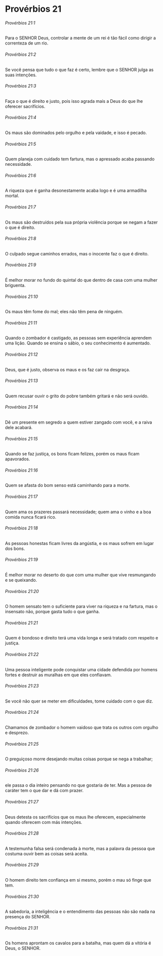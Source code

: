 # Provérbios 21

###### Provérbios 21:1

Para o SENHOR Deus, controlar a mente de um rei é tão fácil como dirigir a correnteza de um rio.

###### Provérbios 21:2

Se você pensa que tudo o que faz é certo, lembre que o SENHOR julga as suas intenções.

###### Provérbios 21:3

Faça o que é direito e justo, pois isso agrada mais a Deus do que lhe oferecer sacrifícios.

###### Provérbios 21:4

Os maus são dominados pelo orgulho e pela vaidade, e isso é pecado.

###### Provérbios 21:5

Quem planeja com cuidado tem fartura, mas o apressado acaba passando necessidade.

###### Provérbios 21:6

A riqueza que é ganha desonestamente acaba logo e é uma armadilha mortal.

###### Provérbios 21:7

Os maus são destruídos pela sua própria violência porque se negam a fazer o que é direito.

###### Provérbios 21:8

O culpado segue caminhos errados, mas o inocente faz o que é direito.

###### Provérbios 21:9

É melhor morar no fundo do quintal do que dentro de casa com uma mulher briguenta.

###### Provérbios 21:10

Os maus têm fome do mal; eles não têm pena de ninguém.

###### Provérbios 21:11

Quando o zombador é castigado, as pessoas sem experiência aprendem uma lição. Quando se ensina o sábio, o seu conhecimento é aumentado.

###### Provérbios 21:12

Deus, que é justo, observa os maus e os faz cair na desgraça.

###### Provérbios 21:13

Quem recusar ouvir o grito do pobre também gritará e não será ouvido.

###### Provérbios 21:14

Dê um presente em segredo a quem estiver zangado com você, e a raiva dele acabará.

###### Provérbios 21:15

Quando se faz justiça, os bons ficam felizes, porém os maus ficam apavorados.

###### Provérbios 21:16

Quem se afasta do bom senso está caminhando para a morte.

###### Provérbios 21:17

Quem ama os prazeres passará necessidade; quem ama o vinho e a boa comida nunca ficará rico.

###### Provérbios 21:18

As pessoas honestas ficam livres da angústia, e os maus sofrem em lugar dos bons.

###### Provérbios 21:19

É melhor morar no deserto do que com uma mulher que vive resmungando e se queixando.

###### Provérbios 21:20

O homem sensato tem o suficiente para viver na riqueza e na fartura, mas o insensato não, porque gasta tudo o que ganha.

###### Provérbios 21:21

Quem é bondoso e direito terá uma vida longa e será tratado com respeito e justiça.

###### Provérbios 21:22

Uma pessoa inteligente pode conquistar uma cidade defendida por homens fortes e destruir as muralhas em que eles confiavam.

###### Provérbios 21:23

Se você não quer se meter em dificuldades, tome cuidado com o que diz.

###### Provérbios 21:24

Chamamos de zombador o homem vaidoso que trata os outros com orgulho e desprezo.

###### Provérbios 21:25

O preguiçoso morre desejando muitas coisas porque se nega a trabalhar;

###### Provérbios 21:26

ele passa o dia inteiro pensando no que gostaria de ter. Mas a pessoa de caráter tem o que dar e dá com prazer.

###### Provérbios 21:27

Deus detesta os sacrifícios que os maus lhe oferecem, especialmente quando oferecem com más intenções.

###### Provérbios 21:28

A testemunha falsa será condenada à morte, mas a palavra da pessoa que costuma ouvir bem as coisas será aceita.

###### Provérbios 21:29

O homem direito tem confiança em si mesmo, porém o mau só finge que tem.

###### Provérbios 21:30

A sabedoria, a inteligência e o entendimento das pessoas não são nada na presença do SENHOR.

###### Provérbios 21:31

Os homens aprontam os cavalos para a batalha, mas quem dá a vitória é Deus, o SENHOR.

